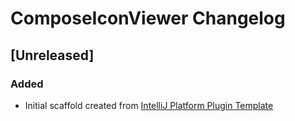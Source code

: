 <!-- Keep a Changelog guide -> https://keepachangelog.com -->

# ComposeIconViewer Changelog

## [Unreleased]
### Added
- Initial scaffold created from [IntelliJ Platform Plugin Template](https://github.com/JetBrains/intellij-platform-plugin-template)
